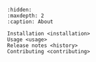 ```{toctree}
  :hidden:
  :maxdepth: 2
  :caption: About

  Installation <installation>
  Usage <usage>
  Release notes <history>
  Contributing <contributing>
```

```{include} ../README.md

```
